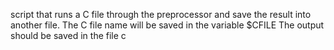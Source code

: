 script that runs a C file through the preprocessor and save the result into another file.
The C file name will be saved in the variable $CFILE
The output should be saved in the file c
